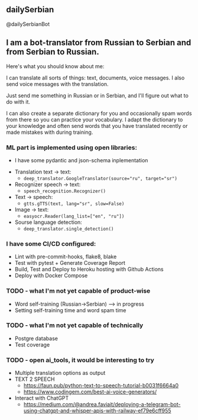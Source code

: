 ## dailySerbian

@dailySerbianBot

## I am a bot-translator from Russian to Serbian and from Serbian to Russian.

Here's what you should know about me:

I can translate all sorts of things: text, documents, voice messages. I also send voice messages with the translation.

Just send me something in Russian or in Serbian, and I'll figure out what to do with it.

I can also create a separate dictionary for you and occasionally spam words from there so you can practice your vocabulary. I adapt the dictionary to your knowledge and often send words that you have translated recently or made mistakes with during training.

### ML part is implemented using open libraries:

- I have some pydantic and json-schema inplementation

[comment]: <> (- For the user dictionary database, I use json)
- Translation text -> text:
    - ``` deep_translator.GoogleTranslator(source="ru", target="sr") ```
- Recognizer speech -> text:
    - ``` speech_recognition.Recognizer() ```
- Text -> speech:
    - ``` gtts.gTTS(text, lang="sr", slow=False) ```
- Image -> text:
  - ```easyocr.Reader(lang_list=["en", "ru"])```
- Sourse language detection:
  - ```deep_translator.single_detection()```

### I have some CI/CD configured:

- Lint with pre-commit-hooks, flake8, blake
- Test with pytest + Generate Coverage Report
- Build, Test and Deploy to Heroku hosting with Github Actions
- Deploy with Docker Compose

### TODO - what I'm not yet capable of product-wise

- Word self-training (Russian->Serbian) --> in progress
- Setting self-training time and word spam time

### TODO - what I'm not yet capable of technically

- Postgre database
- Test coverage

### TODO - open ai_tools, it would be interesting to try

- Multiple translation options as output
- TEXT 2 SPEECH
    - https://faun.pub/python-text-to-speech-tutorial-b0031f6664a0
    - https://www.codingem.com/best-ai-voice-generators/
- Interact with ChatGPT
    - https://medium.com/@andrea.faviait/deploying-a-telegram-bot-using-chatgpt-and-whisper-apis-with-railway-ef79e6cff955
